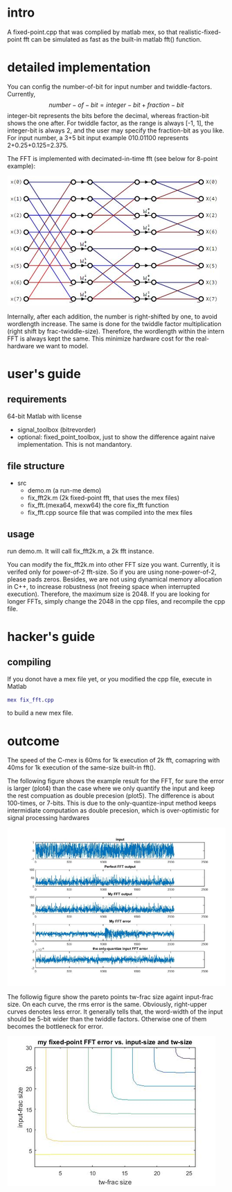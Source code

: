 # intro
A fixed-point.cpp that was complied by matlab mex, so that realistic-fixed-point fft can be simulated as fast as the built-in matlab fft() function.

# detailed implementation
You can config the number-of-bit for input number and twiddle-factors. Currently, 
$$number-of-bit = integer-bit + fraction-bit$$
integer-bit represents the bits before the decimal, whereas fraction-bit shows the one after. For twiddle factor, as the range is always [-1, 1], the integer-bit is always 2, and the user may specify the fraction-bit as you like. For input number, a 3+5 bit input example 010.01100 represents 2+0.25+0.125=2.375.

The FFT is implemented with decimated-in-time fft (see below for 8-point example):

![8-bit FFT example](./doc/8pfft.jpg)

Internally, after each addition, the number is right-shifted by one, to avoid wordlength increase. The same is done for the twiddle factor multiplication (right shift by frac-twiddle-size). Therefore, the wordlength within the intern FFT is always kept the same. This minimize hardware cost for the real-hardware we want to model. 


# user's guide
## requirements
64-bit Matlab with license
  * signal_toolbox (bitrevorder)
  * optional: fixed_point_toolbox, just to show the difference againt naive implementation. This is not mandantory.

## file structure
* src
  * demo.m (a run-me demo)
  * fix_fft2k.m (2k fixed-point fft, that uses the mex files)
  * fix_fft.(mexa64, mexw64) the core fix_fft function
  * fix_fft.cpp source file that was compiled into the mex files

## usage
run demo.m. It will call fix_fft2k.m, a 2k fft instance. 

You can modify the fix_fft2k.m into other FFT size you want. Currently, it is verifed only for power-of-2 fft-size. So if you are using none-power-of-2, please pads zeros. Besides, we are not using dynamical memory allocation in C++, to increase robustness (not freeing space when interrupted execution). Therefore, the maximum size is 2048. If you are looking for longer FFTs, simply change the 2048 in the cpp files, and recompile the cpp file.


# hacker's guide
## compiling
If you donot have a mex file yet, or you modified the cpp file, execute in Matlab
```matlab
mex fix_fft.cpp
```
to build a new mex file.

# outcome
The speed of the C-mex is 60ms for 1k execution of 2k fft, comapring with 40ms for 1k execution of the same-size built-in fft().

The following figure shows the example result for the FFT, for sure the error is larger (plot4) than the case where we only quantify the input and keep the rest compuation as double precesion (plot5). The difference is about 100-times, or 7-bits. This is due to the only-quantize-input method keeps intermidiate computation as double precesion, which is over-optimistic for signal processing hardwares

![compare](./result/fft-top.jpg)

The followig figure show the pareto points tw-frac size againt input-frac size. On each curve, the rms error is the same. Obviously, right-upper curves denotes less error. It generally tells that, the word-width of the input should be 5-bit wider than the twiddle factors. Otherwise one of them becomes the bottleneck for error.

![compare](./result/fft-fp-error-pareto.jpg)


